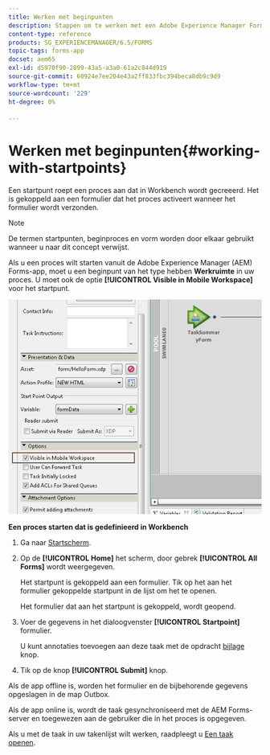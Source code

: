 ```yaml
---
title: Werken met beginpunten
description: Stappen om te werken met een Adobe Experience Manager Forms-proces vanaf uw mobiele apparaat dat is gedefinieerd in Workbench.
content-type: reference
products: SG_EXPERIENCEMANAGER/6.5/FORMS
topic-tags: forms-app
docset: aem65
exl-id: d5970f90-2899-43a5-a3a0-61a2c844d919
source-git-commit: 60924e7ee204e43a2ff833fbc394beca8db9c9d9
workflow-type: tm+mt
source-wordcount: '229'
ht-degree: 0%

---
```


# Werken met beginpunten{#working-with-startpoints}

Een startpunt roept een proces aan dat in Workbench wordt gecreeerd. Het is gekoppeld aan een formulier dat het proces activeert wanneer het formulier wordt verzonden.

>[!NOTE]
>
>De termen startpunten, beginproces en vorm worden door elkaar gebruikt wanneer u naar dit concept verwijst.

Als u een proces wilt starten vanuit de Adobe Experience Manager (AEM) Forms-app, moet u een beginpunt van het type hebben **Werkruimte** in uw proces. U moet ook de optie **[!UICONTROL Visible in Mobile Workspace]** voor het startpunt.

![mws_startpoint_select_option](assets/mws_startpoint_select_option.png)

**Een proces starten dat is gedefinieerd in Workbench**

1. Ga naar [Startscherm](../../forms/using/home-screen.md).
1. Op de **[!UICONTROL Home]** het scherm, door gebrek **[!UICONTROL All Forms]** wordt weergegeven.

   Het startpunt is gekoppeld aan een formulier. Tik op het aan het formulier gekoppelde startpunt in de lijst om het te openen.

   Het formulier dat aan het startpunt is gekoppeld, wordt geopend.

1. Voer de gegevens in het dialoogvenster **[!UICONTROL Startpoint]** formulier.

   U kunt annotaties toevoegen aan deze taak met de opdracht [bijlage](../../forms/using/add-attachments.md) knop.

1. Tik op de knop **[!UICONTROL Submit]** knop.

Als de app offline is, worden het formulier en de bijbehorende gegevens opgeslagen in de map Outbox.

Als de app online is, wordt de taak gesynchroniseerd met de AEM Forms-server en toegewezen aan de gebruiker die in het proces is opgegeven.

Als u met de taak in uw takenlijst wilt werken, raadpleegt u [Een taak openen](/help/forms/using/open-task.md).
